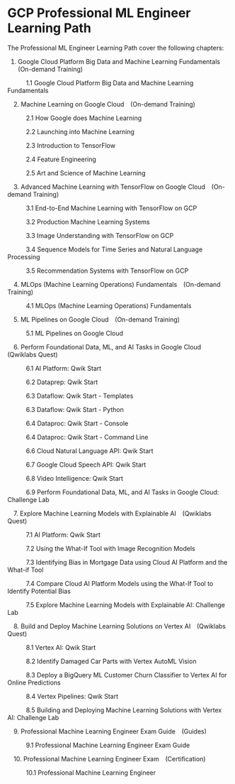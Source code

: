 # GCP Professional ML Engineer Learning Path

The Professional ML Engineer Learning Path cover the following chapters:

1. Google Cloud Platform Big Data and Machine Learning Fundamentals (On-demand Training)

   1.1 Google Cloud Platform Big Data and Machine Learning Fundamentals

 2. Machine Learning on Google Cloud (On-demand Training)
 
   2.1 How Google does Machine Learning
   
   2.2 Launching into Machine Learning
   
   2.3 Introduction to TensorFlow
   
   2.4 Feature Engineering
   
   2.5 Art and Science of Machine Learning

 3. Advanced Machine Learning with TensorFlow on Google Cloud (On-demand Training)
 
   3.1 End-to-End Machine Learning with TensorFlow on GCP
   
   3.2 Production Machine Learning Systems
   
   3.3 Image Understanding with TensorFlow on GCP
   
   3.4 Sequence Models for Time Series and Natural Language Processing
   
   3.5 Recommendation Systems with TensorFlow on GCP

 4. MLOps (Machine Learning Operations) Fundamentals (On-demand Training)
 
   4.1 MLOps (Machine Learning Operations) Fundamentals

 5. ML Pipelines on Google Cloud (On-demand Training)
 
   5.1 ML Pipelines on Google Cloud

 6. Perform Foundational Data, ML, and AI Tasks in Google Cloud (Qwiklabs Quest)
 
   6.1 AI Platform: Qwik Start
   
   6.2 Dataprep: Qwik Start
   
   6.3 Dataflow: Qwik Start - Templates
   
   6.3 Dataflow: Qwik Start - Python
   
   6.4 Dataproc: Qwik Start - Console
   
   6.4 Dataproc: Qwik Start - Command Line
   
   6.6 Cloud Natural Language API: Qwik Start
   
   6.7 Google Cloud Speech API: Qwik Start
   
   6.8 Video Intelligence: Qwik Start
   
   6.9 Perform Foundational Data, ML, and AI Tasks in Google Cloud: Challenge Lab

 7. Explore Machine Learning Models with Explainable AI (Qwiklabs Quest)
 
   7.1 AI Platform: Qwik Start
   
   7.2 Using the What-If Tool with Image Recognition Models
   
   7.3 Identifying Bias in Mortgage Data using Cloud AI Platform and the What-if Tool
   
   7.4 Compare Cloud AI Platform Models using the What-If Tool to Identify Potential Bias
   
   7.5 Explore Machine Learning Models with Explainable AI: Challenge Lab

 8. Build and Deploy Machine Learning Solutions on Vertex AI (Qwiklabs Quest)
 
   8.1 Vertex AI: Qwik Start
   
   8.2 Identify Damaged Car Parts with Vertex AutoML Vision
   
   8.3 Deploy a BigQuery ML Customer Churn Classifier to Vertex AI for Online Predictions
   
   8.4 Vertex Pipelines: Qwik Start
   
   8.5 Building and Deploying Machine Learning Solutions with Vertex AI: Challenge Lab

 9. Professional Machine Learning Engineer Exam Guide (Guides)
 
   9.1 Professional Machine Learning Engineer Exam Guide

 10. Professional Machine Learning Engineer Exam (Certification)
 
   10.1 Professional Machine Learning Engineer
